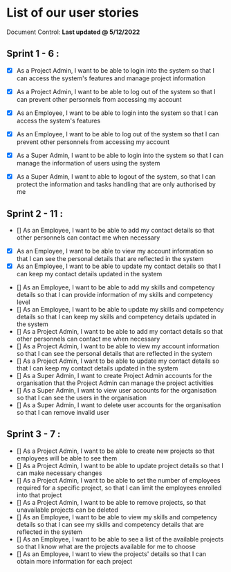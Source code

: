 # List of our user stories

Document Control: **Last updated @ 5/12/2022**
 
## Sprint 1 - 6 : 
- [x] As a Project Admin, I want to be able to login into the system
	so that I can access the system's features and manage project
	information
- [x] As a Project Admin, I want to be able to log out of the system
	so that I can prevent other personnels from accessing my account
- [x]	As an Employee, I want to be able to login into the system so
	that I can access the system's features
- [x]	As an Employee, I want to be able to log out of the system so
	that I can prevent other personnels from accessing my account
- [x]	As a Super Admin, I want to be able to login into the system so
	that I can manage the information of users using the system
-[x]	As a Super Admin, I want to able to logout of the system, so that
	I can protect the information and tasks handling that are only
	authorised by me


## Sprint 2 - 11 : 
- []	As an Employee, I want to be able to add my contact details so
	that other personnels can contact me when necessary
- [x]	As an Employee, I want to be able to view my account information
	so that I can see the personal details that are reflected in
	the system
- [x]	As an Employee, I want to be able to update my contact details so
	that I can keep my contact details updated in the system
- []	As an Employee, I want to be able to add my skills and competency
	details so that I can provide information of my skills and
	competency level
- []	As an Employee, I want to be able to update my skills and
	competency details so that I can keep my skills and competency
	details updated in the system
- []	As a Project Admin, I want to be able to add my contact details
	so that other personnels can contact me when necessary
- []	As a Project Admin, I want to be able to view my account
	information so that I can see the personal details that are
	reflected in the system
- []	As a Project Admin, I want to be able to update my contact details
	so that I can keep my contact details updated in the system
- []	As a Super Admin, I want to create Project Admin accounts for the
	organisation that the Project Admin can manage the project
	activities
- []	As a Super Admin, I want to view user accounts for the organisation
	so that I can see the users in the organisation
- []	As a Super Admin, I want to delete user accounts for the
	organisation so that I can remove invalid user


## Sprint 3 - 7 :
- []	As a Project Admin, I want to be able to create new projects so that
	employees will be able to see them
- []	As a Project Admin, I want to be able to update project details so
	that I can make necessary changes
- []	As a Project Admin, I want to be able to set the number of employees
	required for a specific project, so that I can limit the employees
	enrolled into that project
- []	As a Project Admin, I want to be able to remove projects, so that
	unavailable projects can be deleted
- []	As an Employee, I want to be able to view my skills and competency
	details so that I can see my skills and competency details that
	are reflected in the system
- []	As an Employee, I want to be able to see a list of the available
	projects so that I know what are the projects available for me
	to choose
- []	As an Employee, I want to view the projects' details so that I can
	obtain more information for each project